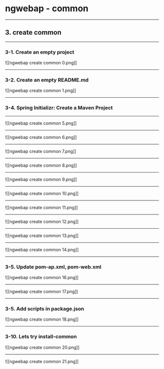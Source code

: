 # ngwebap - common

---

## 3. create common

---

### 3-1. Create an empty project

![[ngwebap create common 0.png]]

---

### 3-2. Create an empty README.md

![[ngwebap create common 1.png]]

---

### 3-4. Spring Initializr: Create a Maven Project

---

![[ngwebap create common 5.png]]

---

![[ngwebap create common 6.png]]

---

![[ngwebap create common 7.png]]

---

![[ngwebap create common 8.png]]

---

![[ngwebap create common 9.png]]

---

![[ngwebap create common 10.png]]

---

![[ngwebap create common 11.png]]

---

![[ngwebap create common 12.png]]

---

![[ngwebap create common 13.png]]

---

![[ngwebap create common 14.png]]

---

### 3-5. Update pom-ap.xml, pom-web.xml

![[ngwebap create common 16.png]]

---

![[ngwebap create common 17.png]]

---

### 3-5. Add scripts in package.json

![[ngwebap create common 18.png]]

---

### 3-10. Lets try install-common

![[ngwebap create common 20.png]]

---

![[ngwebap create common 21.png]]
